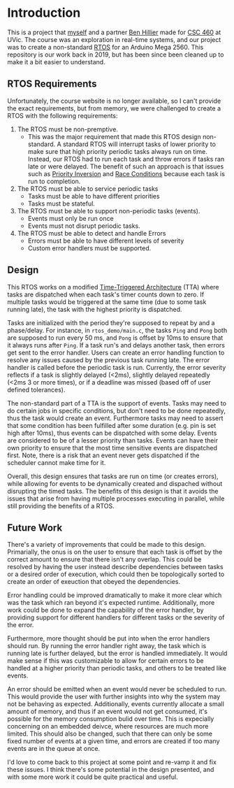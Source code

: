 # Introduction

This is a project that [myself](https://github.com/rtulip) and a partner [Ben Hillier](https://github.com/BenDHillier) made for [CSC 460](https://heat.csc.uvic.ca/coview/course/2019011/CSC460) at UVic. The course was an exploration in real-time systems, and our project was to create a non-standard [RTOS](https://en.wikipedia.org/wiki/Real-time_operating_system) for an Arduino Mega 2560. This repository is our work back in 2019, but has been since been cleaned up to make it a bit easier to understand.

## RTOS Requirements

Unfortunately, the course website is no longer available, so I can't provide the exact requirements, but from memory, we were challenged to create a RTOS with the following requirements:
1. The RTOS must be non-premptive.
    * This was the major requirement that made this RTOS design non-standard. A standard RTOS will interrupt tasks of lower priority to make sure that high priority periodic tasks always run on time. Instead, our RTOS had to run each task and throw errors if tasks ran late or were delayed. The benefit of such an approach is that issues such as [Priority Inversion](https://en.wikipedia.org/wiki/Priority_inversion) and [Race Conditions](https://en.wikipedia.org/wiki/Race_condition) because each task is run to completion.
2. The RTOS must be able to service periodic tasks
    * Tasks must be able to have different priorities
    * Tasks must be stateful.
3. The RTOS must be able to support non-periodic tasks (events).
    * Events must only be run once
    * Events must not disrupt periodic tasks.
4. The RTOS must be able to detect and handle Errors
    * Errors must be able to have different levels of severity
    * Custom error handlers must be supported.

## Design

This RTOS works on a modified [Time-Triggered Architecture](https://en.wikipedia.org/wiki/Time-triggered_architecture) (TTA) where tasks are dispatched when each task's timer counts down to zero. If multiple tasks would be triggered at the same time (due to some task running late), the task with the highest priority is dispatched.

Tasks are initialized with the period they're supposed to repeat by and a phase/delay. For instance, in `rtos_demo/main.c`, the tasks `Ping` and `Pong` both are supposed to run every 50 ms, and `Pong` is offset by 10ms to ensure that it always runs after `Ping`. If a task run's and delays another task, then errors get sent to the error handler. Users can create an error handling function to resolve any issues caused by the previous task running late. The error handler is called before the periodic task is run. Currently, the error severity reflects if a task is slightly delayed (<2ms), slightly delayed repeatedly (<2ms 3 or more times), or if a deadline was missed (based off of user defined tolerances).

The non-standard part of a TTA is the support of events. Tasks may need to do certain jobs in specific conditions, but don't need to be done repeatedly, thus the task would create an event. Furthermore tasks may need to assert that some condition has been fulfilled after some duration (e.g. pin is set high after 10ms), thus events can be dispatched with some delay. Events are considered to be of a lesser priority than tasks. Events can have their own priority to ensure that the most time sensitive events are dispatched first. Note, there is a risk that an event never gets dispatched if the scheduler cannot make time for it.

Overall, this design ensures that tasks are run on time (or creates errors), while allowing for events to be dynamically created and dispached without disrupting the timed tasks. The benefits of this design is that it avoids the issues that arise from having multiple processes executing in parallel, while still providing the benefits of a RTOS.

## Future Work

There's a variety of improvements that could be made to this design. Primarially, the onus is on the user to ensure that each task is offset by the correct amount to ensure that there isn't any overlap. This could be resolved by having the user instead describe dependencies between tasks or a desired order of execution, which could then be topologically sorted to create an order of exeuction that obeyed the dependencies.

Error handling could be improved dramatically to make it more clear which was the task which ran beyond it's expected runtime. Additionally, more work could be done to expand the capability of the error handler, by providing support for different handlers for different tasks or the severity of the error.

Furthermore, more thought should be put into when the error handlers should run. By running the error handler right away, the task which is running late is further delayed, but the error is handled immediately. It would make sense if this was customizable to allow for certain errors to be handled at a higher priority than periodic tasks, and others to be treated like events.

An error should be emitted when an event would never be scheduled to run. This would provide the user with further insights into why the system may not be behaving as expected. Additionally, events currently allocate a small amount of memory, and thus if an event would not get consumed, it's possible for the memory consumption bulid over time. This is expecially concerning on an embedded deivce, where resources are much more limited. This should also be changed, such that there can only be some fixed number of events at a given time, and errors are created if too many events are in the queue at once.

I'd love to come back to this project at some point and re-vamp it and fix these issues. I think there's some potential in the design presented, and with some more work it could be quite practical and useful.
